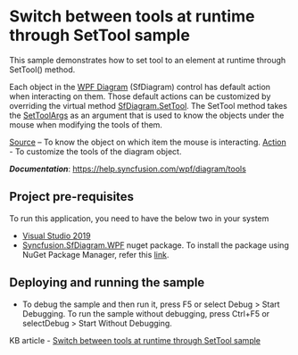# Switch between tools at runtime through SetTool sample

This sample demonstrates how to set tool to an element at runtime through SetTool() method.

Each object in the [WPF Diagram](https://www.syncfusion.com/wpf-controls/diagram) (SfDiagram) control has default action when interacting on them. Those default actions can be customized by overriding the virtual method [SfDiagram.SetTool](https://help.syncfusion.com/cr/wpf/Syncfusion.SfDiagram.WPF~Syncfusion.UI.Xaml.Diagram.SfDiagram~SetTool.html). The SetTool method takes the [SetToolArgs](https://help.syncfusion.com/cr/wpf/Syncfusion.SfDiagram.WPF~Syncfusion.UI.Xaml.Diagram.SetToolArgs.html) as an argument that is used to know the objects under the mouse when modifying the tools of them.

[Source](https://help.syncfusion.com/cr/wpf/Syncfusion.SfDiagram.WPF~Syncfusion.UI.Xaml.Diagram.SetToolArgs~Source.html) –  To know the object on which item the mouse is interacting.
[Action](https://help.syncfusion.com/cr/wpf/Syncfusion.SfDiagram.WPF~Syncfusion.UI.Xaml.Diagram.SetToolArgs~Action.html) - To customize the tools of the diagram object.


__*Documentation*__: https://help.syncfusion.com/wpf/diagram/tools

## Project pre-requisites

To run this application, you need to have the below two in your system

* [Visual Studio 2019](https://www.visualstudio.com/wpf-vs)
* [Syncfusion.SfDiagram.WPF](https://www.nuget.org/packages/Syncfusion.SfDiagram.WPF/) nuget package. To install the package using NuGet Package Manager, refer this [link](https://docs.microsoft.com/en-us/nuget/quickstart/install-and-use-a-package-in-visual-studio#nuget-package-manager).

## Deploying and running the sample

* To debug the sample and then run it, press F5 or select Debug > Start Debugging. To run the sample without debugging, press Ctrl+F5 or selectDebug > Start Without Debugging.

KB article - [Switch between tools at runtime through SetTool sample](https://www.syncfusion.com/kb/11530/how-to-switch-between-tools-at-runtime-through-the-settool-in-wpf-diagram-sfdiagram)

